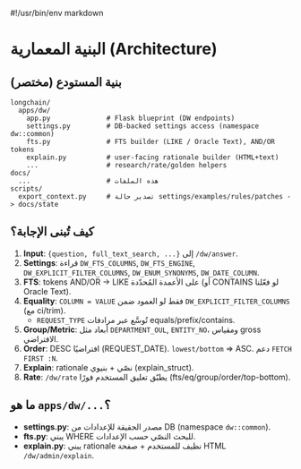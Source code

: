 #!/usr/bin/env markdown
# البنية المعمارية (Architecture)

## بنية المستودع (مختصر)
```
longchain/
  apps/dw/
    app.py              # Flask blueprint (DW endpoints)
    settings.py         # DB-backed settings access (namespace dw::common)
    fts.py              # FTS builder (LIKE / Oracle Text), AND/OR tokens
    explain.py          # user-facing rationale builder (HTML+text)
    ...                 # research/rate/golden helpers
docs/
  ...                   # هذه الملفات
scripts/
  export_context.py     # تصدير حالة settings/examples/rules/patches -> docs/state
```

## كيف تُبنى الإجابة؟
1. **Input**: `{question, full_text_search, ...}` إلى `/dw/answer`.
2. **Settings**: قراءة `DW_FTS_COLUMNS`, `DW_FTS_ENGINE`, `DW_EXPLICIT_FILTER_COLUMNS`, `DW_ENUM_SYNONYMS`, `DW_DATE_COLUMN`.
3. **FTS**: tokens AND/OR → LIKE على الأعمدة المُحدّدة (أو CONTAINS لو فعّلنا Oracle Text).
4. **Equality**: `COLUMN = VALUE` فقط لو العمود ضمن `DW_EXPLICIT_FILTER_COLUMNS` (مع ci/trim).  
   - `REQUEST_TYPE` تُوسَّع عبر مرادفات equals/prefix/contains.
5. **Group/Metric**: أبعاد مثل `DEPARTMENT_OUL`, `ENTITY_NO`، ومقياس gross الافتراضي.
6. **Order**: DESC افتراضيًا (REQUEST_DATE). `lowest/bottom` ⇒ ASC. دعم `FETCH FIRST :N`.
7. **Explain**: rationale نصّي + بنيوي (explain_struct).
8. **Rate**: `/dw/rate` يطبّق تعليق المستخدم فورًا (fts/eq/group/order/top-bottom).

## ما هو `apps/dw/...`؟
- **settings.py**: مصدر الحقيقة للإعدادات من DB (namespace `dw::common`).
- **fts.py**: يبني WHERE للبحث النصّي حسب الإعدادات.
- **explain.py**: يبني rationale نظيف للمستخدم + صفحة HTML `/dw/admin/explain`.
